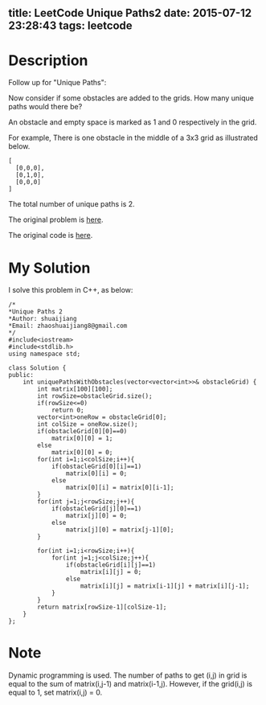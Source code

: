 title: LeetCode Unique Paths2
date: 2015-07-12 23:28:43
tags: leetcode
---

# Description
Follow up for "Unique Paths":

Now consider if some obstacles are added to the grids. How many unique paths would there be?

An obstacle and empty space is marked as 1 and 0 respectively in the grid.

For example,
There is one obstacle in the middle of a 3x3 grid as illustrated below.

	[
	  [0,0,0],
	  [0,1,0],
	  [0,0,0]
	]
The total number of unique paths is 2.

The original problem is [here](https://leetcode.com/problems/unique-paths-ii/ "Problem").

The original code is [here](https://github.com/shuaijiang/LeetCode/blob/master/UniquePaths2.cpp "Code").
<!--more-->

# My Solution
I solve this problem in C++, as below:
	
	/*
	*Unique Paths 2
	*Author: shuaijiang
	*Email: zhaoshuaijiang8@gmail.com
	*/
	#include<iostream>
	#include<stdlib.h>
	using namespace std;
	
	class Solution {
	public:
	    int uniquePathsWithObstacles(vector<vector<int>>& obstacleGrid) {
	        int matrix[100][100];
	        int rowSize=obstacleGrid.size();
	        if(rowSize<=0)
	        	return 0;
	        vector<int>oneRow = obstacleGrid[0];
	        int colSize = oneRow.size();
	        if(obstacleGrid[0][0]==0)
	        	matrix[0][0] = 1;
	        else
	        	matrix[0][0] = 0;
	        for(int i=1;i<colSize;i++){
	        	if(obstacleGrid[0][i]==1)
	        		matrix[0][i] = 0;
	        	else
	        		matrix[0][i] = matrix[0][i-1];
	        }
	        for(int j=1;j<rowSize;j++){
	        	if(obstacleGrid[j][0]==1)
	        		matrix[j][0] = 0;
	        	else
	        		matrix[j][0] = matrix[j-1][0];
	        }
	        
	        for(int i=1;i<rowSize;i++){
	        	for(int j=1;j<colSize;j++){
	        		if(obstacleGrid[i][j]==1)
	        			matrix[i][j] = 0;
	        		else
	        			matrix[i][j] = matrix[i-1][j] + matrix[i][j-1];
	        	}
	        }
	        return matrix[rowSize-1][colSize-1];
	    }
	};


# Note
Dynamic programming is used. The number of paths to get (i,j) in grid is equal to the sum of matrix(i,j-1) and matrix(i-1,j). However, if the grid(i,j) is equal to 1, set matrix(i,j) = 0.
